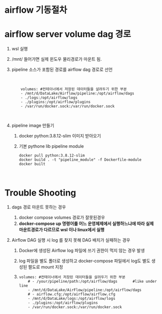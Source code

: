 # airflow 기동절차



# airflow server volume dag 경로

1. wsl 실행

2. /mnt/ 들어가면 실제 윈도우 물리경로가 마운트 됨. 

3. pipeline 소스가 포함된 경로를 airflow dag 경로로 선언

   ​

   ```
       volumes: #컨테이너에서 저장된 데이터들을 살려두기 위한 부분 
       - /mnt/d/DataLake/Airflow/pipeline:/opt/airflow/dags
       - ./logs:/opt/airflow/logs
       - ./plugins:/opt/airflow/plugins
       - /var/run/docker.sock:/var/run/docker.sock
   ```

   ​

4. pipeline image 만들기

   1. docker python:3.8.12-slim 이미지 받아오기

   2. 기본 pythone lib pipeline module

      ```
      docker pull python:3.8.12-slim
      docker build . -t "pipeline_module" -f Dockerfile-module
      docker built
      ```

      ​


# Trouble​ Shooting

1. dags 경로 마운트 못하는 경우
   1. docker compose volumes 경로가 잘못된경우
   2. **docker-compose up 명령어를 어느 운영체제에서 실행하느냐에 따라 실제 마운트경로가 다르므로 wsl 이나 linux에서 실행** 

2. Airflow DAG 실행 시 log 를 찾지 못해 DAG 배치가 실패하는 경우

   1. Docker에 생성된 Airflow log 파일에 쓰기 권한이 먹지 않는 경우 발생

   2. log 파일을 별도 폴더로 생성하고 docker-compose 파일에서 log도 별도 생성된 펼도로 mount 지정

   3. ```
      volumes: #컨테이너에서 저장된 데이터들을 살려두기 위한 부분 
          # - /your/pipeline/path:/opt/airflow/dags       #like under line
          - /mnt/d/DataLake/AirFlow/pipeline:/opt/airflow/dags
          # - airflow.cfg:/opt/airflow/airflow.cfg
          - /mnt/d/DataLake/logs:/opt/airflow/logs
          - ./plugins:/opt/airflow/plugins
          - /var/run/docker.sock:/var/run/docker.sock
      ```